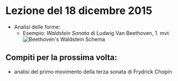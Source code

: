 # Lezione del 18 dicembre 2015

* Analisi delle forme:
  * Esempio: *Waldstein Sonata* di Ludwig Van Beethoven, 1. mvt
    ![Beethoven's Waldstein Schema](https://goo.gl/photos/HfL9YrggEDnsrUr98)

## Compiti per la prossima volta:

* analisi del primo movimento della terza sonata di Frydrick Chopin
